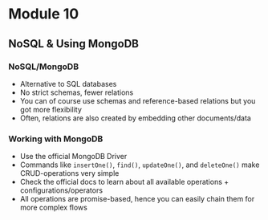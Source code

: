 # Module 10

## NoSQL & Using MongoDB

### NoSQL/MongoDB

* Alternative to SQL databases
* No strict schemas, fewer relations
* You can of course use schemas and reference-based relations but you got more flexibility
* Often, relations are also created by embedding other documents/data

### Working with MongoDB

* Use the official MongoDB Driver
* Commands like `insertOne()`, `find()`, `updateOne()`, and `deleteOne()` make CRUD-operations very simple
* Check the official docs to learn about all available operations + configurations/operators
* All operations are promise-based, hence you can easily chain them for more complex flows